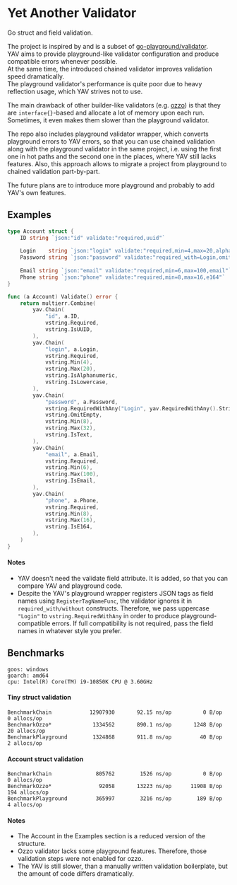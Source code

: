 # Yet Another Validator

Go struct and field validation.

The project is inspired by and is a subset of [go-playground/validator](https://github.com/go-playground/validator). \
YAV aims to provide playground-like validator configuration and produce compatible errors whenever possible. \
At the same time, the introduced chained validator improves validation speed dramatically. \
The playground validator's performance is quite poor due to heavy reflection usage, which YAV strives not to use.

The main drawback of other builder-like validators (e.g. [ozzo](https://github.com/go-ozzo/ozzo-validation)) is that
they are `interface{}`-based and allocate a lot of memory upon each run.
Sometimes, it even makes them slower than the playground validator.

The repo also includes playground validator wrapper, which converts playground errors to YAV errors,
so that you can use chained validation along with the playground validator in the same project,
i.e. using the first one in hot paths and the second one in the places, where YAV still lacks features.
Also, this approach allows to migrate a project from playground to chained validation part-by-part.

The future plans are to introduce more playground and probably to add YAV's own features.

## Examples

```go
type Account struct {
    ID string `json:"id" validate:"required,uuid"`
    
    Login    string `json:"login" validate:"required,min=4,max=20,alphanum,lowercase"`
    Password string `json:"password" validate:"required_with=Login,omitempty,min=8,max=32,text"`
    
    Email string `json:"email" validate:"required,min=6,max=100,email"`
    Phone string `json:"phone" validate:"required,min=8,max=16,e164"`
}

func (a Account) Validate() error {
	return multierr.Combine(
		yav.Chain(
			"id", a.ID,
			vstring.Required,
			vstring.IsUUID,
		),
		yav.Chain(
			"login", a.Login,
			vstring.Required,
			vstring.Min(4),
			vstring.Max(20),
			vstring.IsAlphanumeric,
			vstring.IsLowercase,
		),
		yav.Chain(
			"password", a.Password,
			vstring.RequiredWithAny("Login", yav.RequiredWithAny().String(a.Login)),
			vstring.OmitEmpty,
			vstring.Min(8),
			vstring.Max(32),
			vstring.IsText,
		),
		yav.Chain(
			"email", a.Email,
			vstring.Required,
			vstring.Min(6),
			vstring.Max(100),
			vstring.IsEmail,
		),
		yav.Chain(
			"phone", a.Phone,
			vstring.Required,
			vstring.Min(8),
			vstring.Max(16),
			vstring.IsE164,
		),
	)
}
```

#### Notes

* YAV doesn't need the validate field attribute. It is added, so that you can compare YAV and playground code.
* Despite the YAV's playground wrapper registers JSON tags as field names using `RegisterTagNameFunc`,
  the validator ignores it in `required_with/without` constructs.
  Therefore, we pass uppercase `"Login"` to `vstring.RequiredWithAny` in order to produce playground-compatible errors.
  If full compatibility is not required, pass the field names in whatever style you prefer.

## Benchmarks

```
goos: windows
goarch: amd64
cpu: Intel(R) Core(TM) i9-10850K CPU @ 3.60GHz
```

#### Tiny struct validation

```
BenchmarkChain            12907930       92.15 ns/op          0 B/op        0 allocs/op
BenchmarkOzzo*             1334562       890.1 ns/op       1248 B/op       20 allocs/op
BenchmarkPlayground        1324868       911.8 ns/op         40 B/op        2 allocs/op
```

#### Account struct validation

```
BenchmarkChain              805762        1526 ns/op          0 B/op        0 allocs/op
BenchmarkOzzo*               92058       13223 ns/op      11908 B/op      194 allocs/op
BenchmarkPlayground         365997        3216 ns/op        189 B/op        4 allocs/op
```

#### Notes

* The Account in the Examples section is a reduced version of the structure.
* Ozzo validator lacks some playground features. Therefore, those validation steps were not enabled for ozzo.
* The YAV is still slower, than a manually written validation boilerplate, but the amount of code differs dramatically.
